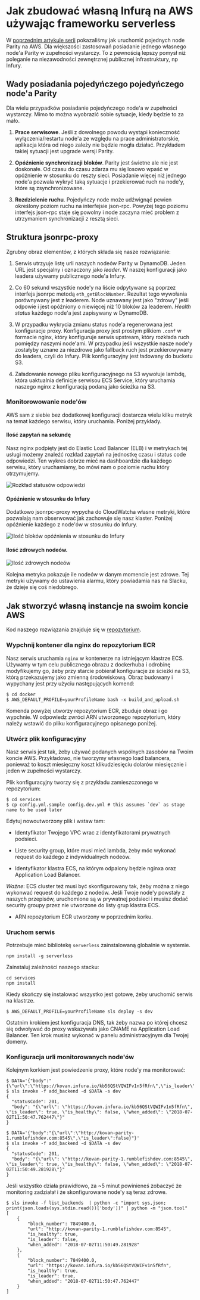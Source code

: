# Jak zbudować własną Infurą na AWS używając frameworku serverless

W [poprzednim artykule serii](https://www.rumblefishdev.com/how-to-run-ethereum-mainnet-node-on-aws/)
pokazaliśmy jak uruchomić pojednych node Parity na AWS. Dla większości zastosowań posiadanie jednego
własnego node'a Parity w zupełności wystarczy. To z pewnością lepszy pomysł niż poleganie na
niezawodności zewnętrznej publicznej infrastruktury, np Infury.

## Wady posiadania pojedyńczego pojedyńczego node'a Parity

Dla wielu przypadków posiadanie pojedyńczego node'a w zupełności wystarczy. Mimo to można wyobrazić
sobie sytuacje, kiedy będzie to za mało.

1. **Prace serwisowe**. Jeśli z dowolnego powodu wystąpi konieczność wyłączenia/restartu node'a ze względu na
prace administratorskie, aplikacja która od niego zależy nie będzie mogła działać.
Przykładem takiej sytuacji jest upgrade wersji Parity.

2. **Opóźnienie synchronizacji bloków**. Parity jest świetne ale nie jest doskonałe. Od czasu do czasu
zdarza mu się losowo wpaść w opóźnienie w stosunku do reszty sieci. Posiadanie więcej niż jednego node'a
pozwala wykryć taką sytuacje i przekierować ruch na node'y, które są zsynchronizowane.

3. **Rozdzielenie ruchu**. Pojedyńczy node może udźwignąć pewien określony poziom ruchu na interfejsie
json-rpc. Powyżej tego poziomu interfejs json-rpc staje się powolny i node zaczyna mieć problem z
utrzymaniem synchronizacji z resztą sieci.


## Struktura jsonrpc-proxy

Zgrubny obraz elementów, z których składa się nasze rozwiązanie:

1. Serwis utrzyuje listę urli naszych nodeów Parity w DynamoDB. Jeden URL jest specjalny i
oznaczony jako *leader*. W naszej konfiguracji jako leadera używamy publicznego node'a Infury.

2. Co 60 sekund wszystkie node'y na liście odpytywane są poprzez interfejs jsonrpc metodą
`eth_getBlockNumber`. Rezultat tego wywołania porównywany jest z leaderem. Node uznawany jest
jako "zdrowy" jeśli odpowie i jest opóźniony o niewięcej niż 10 bloków za leaderem.
*Health status* każdego node'a jest zapisywany w DynamoDB.

3. W przypadku wykrycia zmianu status node'a regenerowana jest konfiguracje proxy. Konfiguracja proxy
jest prostym plikiem `.conf` w formacie nginx, który konfiguruje serwis upstream, który rozkłada ruch
pomiędzy naszymi node'ami. W przypadku jeśli wszystkie nasze node'y zostałyby uznane za niezdrowe
jako fallback ruch jest przekierowywany do leadera, czyli do Infury.
Plik konfiguracyjny jest ładowany do bucketu S3.

4. Załadowanie nowego pliku konfiguracyjnego na S3 wywołuje lambdę, która uaktualnia definicje serwisou
ECS Service, który uruchamia naszego nginx z konfiguracją podaną jako ścieżka na S3.

### Monitorowowanie node'ów

AWS sam z siebie bez dodatkowej konfiguracji dostarcza wielu kilku metryk na temat
każdego serwisu, który uruchamia. Poniżej przykłady.

#### Ilość zapytań na sekundę

Nasz nginx podpięty jest do Elastic Load Balancer (ELB) i w metrykach tej usługi możemy znaleźć
rozkład zapytań na jednostkę czasu i status code odpowiedzi. Ten wykres dobrze mieć na dashboardzie
dla każdego serwisu, który uruchamiamy, bo mówi nam o poziomie ruchu który otrzymujemy.

![Rozkład statusów odpowiedzi](./docs/images/requests-per-second.png)


#### Opóźnienie w stosunku do Infury

Dodatkowo jsonrpc-proxy wypycha do CloudWatcha własne metryki, które pozwalają nam obserwować jak
zachowuje się nasz klaster. Poniżej opóźnienie każdego z node'ów w stosunku do Infury.

![Ilość bloków opóźnienia w stosunku do Infury](./docs/images/eth-node-block-difference.png)


#### Ilość zdrowych nodeów.

![Ilość zdrowych nodeów](./docs/images/healthy-nodes.png)

Kolejna metryka pokazuje ile nodeów w danym momencie jest zdrowe. Tej metryki używamy do ustawienia
alarmu, który powiadamia nas na Slacku, że dzieje się coś niedobrego.

## Jak stworzyć własną instancje na swoim koncie AWS

Kod naszego rozwiązania znajduje się w [repozytorium](https://github.com/rumblefishdev/jsonrpc-proxy).

### Wypchnij kontener dla nginx do repozytorium ECR

Nasz serwis uruchamia `nginx` w kontenerze na istniejącym klastrze ECS. Używamy w tym celu publicznego
obrazu z dockerhuba i odrobinę modyfikujemy go, żeby przy starcie pobierał konfiguracje ze ścieżki na
S3, którą przekazujemy jako zmienną środowiskową.
Obraz budowany i wypychany jest przy użyciu następujących komend:

    $ cd docker
    $ AWS_DEFAULT_PROFILE=yourProfileName bash -x build_and_upload.sh

Komenda powyżej utworzy repozytorium ECR, zbuduje obraz i go wypchnie. W odpowiedz zwróci
ARN utworzonego repozytorium, który należy wstawić do pliku konfiguracyjnego opisanego poniżej.

### Utwórz plik konfiguracyjny

Nasz serwis jest tak, żeby używać podanych wspólnych zasobów na Twoim koncie AWS. Przykładowo, nie
tworzymy własnego load balancera, ponieważ to koszt miesięczny koszt klikudziesięciu dolarów
miesięcznie i jeden w zupełności wystarczy.

Plik konfiguracyjny tworzy się z przykładu zamieszczonego w repozytorium:


    $ cd services
    $ cp config.yml.sample config.dev.yml # this assumes `dev` as stage name to be used later


Edytuj nowoutworzony plik i wstaw tam:

* Identyfikator Twojego VPC wrac z identyfikatorami prywatnych podsieci.

* Liste security group, które musi mieć lambda, żeby móc wykonać request do każdego z
  indywidualnych nodeów.

* Identyfikator klastra ECS, na którym odpalony będzie nginxa oraz Application Load Balancer.

*Ważne*: ECS cluster też musi być skonfigurowany tak, żeby można z niego wykonwać request do
każdego z nodeów. Jeśli Twoje node'y powstały z naszych przepisów, uruchomione są w prywatnej
podsieci i musisz dodać security groupy przez nie utworzone do listy grup klastra ECS.

* ARN repozytorium ECR utworzony w poprzednim korku.


### Uruchom serwis

Potrzebuje mieć bibliotekę `serverless` zainstalowaną globalnie w systemie.

    npm install -g serverless

Zainstaluj zależności naszego stacku:


    cd services
    npm install


Kiedy skończy się instalować wszystko jest gotowe, żeby uruchomić serwis na klastrze.


    $ AWS_DEFAULT_PROFILE=yourProfileName sls deploy -s dev


Ostatnim krokiem jest konfiguracja DNS, tak żeby nazwa po której chcesz się odwoływać do proxy
wskazywała jako CNAME na Application Load Balancer. Ten krok musisz wykonać w panelu administracyjnym
dla Twojej domeny.


### Konfiguracja urli monitorowanych node'ów

Kolejnym korkiem jest powiedzenie proxy, które node'y ma monitorować:


    $ DATA='{"body":"{\"url\":\"https://kovan.infura.io/kb56QStVQWIFv1n5fRfn\",\"is_leader\":true}"}'
    $ sls invoke -f add_backend -d $DATA -s dev
    {
      "statusCode": 201,
      "body": "{\"url\": \"https://kovan.infura.io/kb56QStVQWIFv1n5fRfn\", \"is_leader\": true, \"is_healthy\": false, \"when_added\": \"2018-07-02T11:50:47.762447\"}"
    }

    $ DATA='{"body":"{\"url\":\"http://kovan-parity-1.rumblefishdev.com:8545\",\"is_leader\":false}"}'
    $ sls invoke -f add_backend -d $DATA -s dev
    {
      "statusCode": 201,
      "body": "{\"url\": \"http://kovan-parity-1.rumblefishdev.com:8545\", \"is_leader\": true, \"is_healthy\": false, \"when_added\": \"2018-07-02T11:50:49.281928\"}"
    }


Jeśli wszystko działa prawidłowo, za ~5 minut powinieneś zobaczyć że monitoring zadziałał i że
skonfigurowane node'y są teraz zdrowe.


    $ sls invoke -f list_backends  | python -c "import sys,json; print(json.loads(sys.stdin.read())['body'])" | python -m "json.tool"
    [
        {
            "block_number": 7849400.0,
            "url": "http://kovan-parity-1.rumblefishdev.com:8545",
            "is_healthy": true,
            "is_leader": false,
            "when_added": "2018-07-02T11:50:49.281928"
        },
        {
            "block_number": 7849400.0,
            "url": "https://kovan.infura.io/kb56QStVQWIFv1n5fRfn",
            "is_healthy": true,
            "is_leader": true,
            "when_added": "2018-07-02T11:50:47.762447"
        }
    ]
